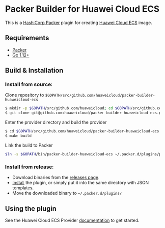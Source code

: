 # Packer Builder for Huawei Cloud ECS

This is a [HashiCorp Packer](https://www.packer.io/) plugin for creating [Huawei Cloud ECS](https://www.huaweicloud.com/) image.

## Requirements
* [Packer](https://www.packer.io/intro/getting-started/install.html)
* [Go 1.12+](https://golang.org/doc/install)

## Build & Installation

### Install from source:

Clone repository to `$GOPATH/src/github.com/huaweicloud/packer-builder-huaweicloud-ecs`

```sh
$ mkdir -p $GOPATH/src/github.com/huaweicloud; cd $GOPATH/src/github.com/huaweicloud
$ git clone git@github.com:huaweicloud/packer-builder-huaweicloud-ecs.git
```

Enter the provider directory and build the provider

```sh
$ cd $GOPATH/src/github.com/huaweicloud/packer-builder-huaweicloud-ecs
$ make build
```

Link the build to Packer

```sh
$ln -s $GOPATH/bin/packer-builder-huaweicloud-ecs ~/.packer.d/plugins/packer-builder-huaweicloud-ecs
```

### Install from release:

* Download binaries from the [releases page](https://github.com/huaweicloud/packer-builder-huaweicloud-ecs/releases).
* [Install](https://www.packer.io/docs/extending/plugins.html#installing-plugins) the plugin, or simply put it into the same directory with JSON templates.
* Move the downloaded binary to `~/.packer.d/plugins/`

## Using the plugin
See the Huawei Cloud ECS Provider [documentation](website/source/docs/builders/huaweicloud-ecs.html.md) to get started.
